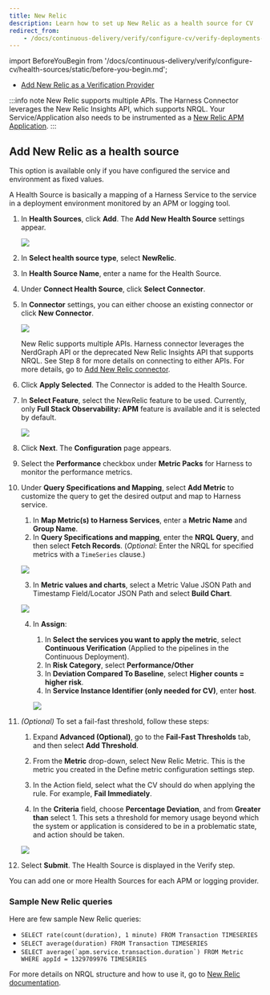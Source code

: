 ```yaml
---
title: New Relic
description: Learn how to set up New Relic as a health source for CV
redirect_from: 
    - /docs/continuous-delivery/verify/configure-cv/verify-deployments-with-new-relic
---
```


import BeforeYouBegin from '/docs/continuous-delivery/verify/configure-cv/health-sources/static/before-you-begin.md';

<BeforeYouBegin />

* [Add New Relic as a Verification Provider](/docs/platform/connectors/monitoring-and-logging-systems/connect-to-monitoring-and-logging-systems#add-new-relic)

:::info note
New Relic supports multiple APIs. The Harness Connector leverages the New Relic Insights API, which supports NRQL. Your Service/Application also needs to be instrumented as a [New Relic APM Application](https://docs.newrelic.com/introduction-apm). 
:::


## Add New Relic as a health source

This option is available only if you have configured the service and environment as fixed values.

A Health Source is basically a mapping of a Harness Service to the service in a deployment environment monitored by an APM or logging tool.

1. In **Health Sources**, click **Add**. The **Add New Health Source** settings appear.
   
   ![](./static/verify-deployments-with-new-relic-05.png)
    
2. In **Select health source type**, select **NewRelic**.
3. In **Health Source Name**, enter a name for the Health Source.
4. Under **Connect Health Source**, click **Select Connector**.
5. In **Connector** settings, you can either choose an existing connector or click **New Connector**.

    ![](./static/verify-deployments-with-new-relic-06.png)

    New Relic supports multiple APIs. Harness connector leverages the NerdGraph API or the deprecated New Relic Insights API that supports NRQL. See Step 8 for more details on connecting to either APIs. For more details, go to [Add New Relic connector](/docs/platform/connectors/monitoring-and-logging-systems/connect-to-monitoring-and-logging-systems#add-new-relic).

6. Click **Apply Selected**. The Connector is added to the Health Source.
7. In **Select Feature**, select the NewRelic feature to be used. Currently, only **Full Stack Observability: APM** feature is available and it is selected by default.
    
    ![](./static/verify-deployments-with-new-relic-07.png)
    
8. Click **Next**. The **Configuration** page appears.
9. Select the **Performance** checkbox under **Metric Packs** for Harness to monitor the performance metrics.
10. Under **Query Specifications and Mapping**, select **Add Metric** to customize the query to get the desired output and map to Harness service. 
      1.  In **Map Metric(s) to Harness Services**, enter a **Metric Name** and **Group Name**.
      2.  In **Query Specifications and mapping**, enter the **NRQL Query**, and then select **Fetch Records**. (*Optional*: Enter the NRQL for specified metrics with a `TimeSeries` clause.)
       
       ![](./static/new-relic-1.png)

      3.  In **Metric values and charts**, select a Metric Value JSON Path and Timestamp Field/Locator JSON Path and select **Build Chart**. 
       
       ![](./static/new-relic-2.png)

      4. In **Assign**:  
         1. In **Select the services you want to apply the metric**, select **Continuous Verification** (Applied to the pipelines in the Continuous Deployment).
         2. In **Risk Category**, select **Performance/Other**
         3. In **Deviation Compared To Baseline**, select **Higher counts = higher risk**.
         4. In **Service Instance Identifier (only needed for CV)**, enter **host**.
         
         ![](./static/new-relic-3.png)

11. *(Optional)* To set a fail-fast threshold, follow these steps:
      1.  Expand **Advanced (Optional)**, go to the **Fail-Fast Thresholds** tab, and then select **Add Threshold**.

      2. From the **Metric** drop-down, select New Relic Metric. This is the metric you created in the Define metric configuration settings step.

      3. In the Action field, select what the CV should do when applying the rule. For example, **Fail Immediately**.

      4. In the **Criteria** field, choose **Percentage Deviation**, and from **Greater than** select 1. This sets a threshold for memory usage beyond which the system or application is considered to be in a problematic state, and action should be taken.

      ![](./static/new-relic-4.png)

12. Select **Submit**. The Health Source is displayed in the Verify step.

You can add one or more Health Sources for each APM or logging provider.

### Sample New Relic queries

Here are few sample New Relic queries:  

- `SELECT rate(count(duration), 1 minute) FROM Transaction TIMESERIES`
- `SELECT average(duration) FROM Transaction TIMESERIES`
- ```SELECT average(`apm.service.transaction.duration`) FROM Metric WHERE appId = 1329709976 TIMESERIES```

For more details on NRQL structure and how to use it, go to [New Relic documentation](https://docs.newrelic.com/docs/nrql/get-started/introduction-nrql-new-relics-query-language/).
